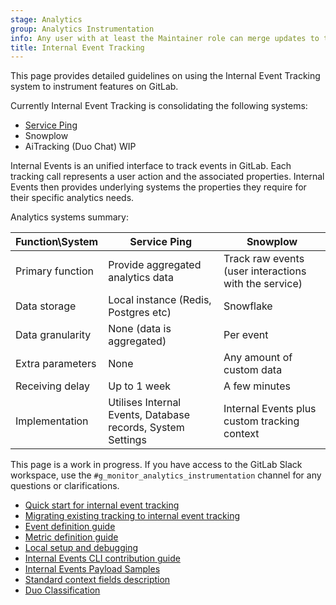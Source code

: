 ```yaml
---
stage: Analytics
group: Analytics Instrumentation
info: Any user with at least the Maintainer role can merge updates to this content. For details, see https://docs.gitlab.com/development/development_processes/#development-guidelines-review.
title: Internal Event Tracking
---
```


This page provides detailed guidelines on using the Internal Event Tracking system to instrument features on GitLab.

Currently Internal Event Tracking is consolidating the following systems:

- [Service Ping](../service_ping/_index.md)
- Snowplow
- AiTracking (Duo Chat) WIP

Internal Events is an unified interface to track events in GitLab. Each tracking call represents a user action and the
associated properties. Internal Events then provides underlying systems the properties they require for their specific
analytics needs.

Analytics systems summary:

| Function\System | Service Ping | Snowplow |
| --- | --- | --- |
| Primary function | Provide aggregated analytics data | Track raw events (user interactions with the service) |
| Data storage | Local instance (Redis, Postgres etc) | Snowflake |
| Data granularity | None (data is aggregated) | Per event |
| Extra parameters | None | Any amount of custom data |
| Receiving delay | Up to 1 week | A few minutes |
| Implementation | Utilises Internal Events, Database records, System Settings | Internal Events plus custom tracking context |

This page is a work in progress. If you have access to the GitLab Slack workspace, use the
`#g_monitor_analytics_instrumentation` channel for any questions or clarifications.

- [Quick start for internal event tracking](quick_start.md)
- [Migrating existing tracking to internal event tracking](migration.md)
- [Event definition guide](event_definition_guide.md)
- [Metric definition guide](metric_definition_guide.md)
- [Local setup and debugging](local_setup_and_debugging.md)
- [Internal Events CLI contribution guide](../cli_contribution_guidelines.md)
- [Internal Events Payload Samples](internal_events_payload.md)
- [Standard context fields description](standard_context_fields.md)
- [Duo Classification](duo_classification.md)

